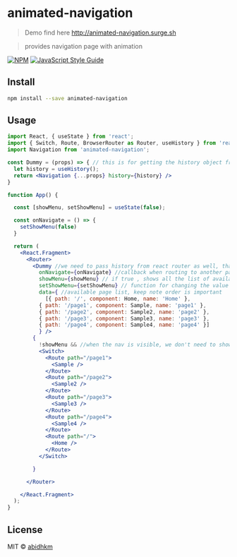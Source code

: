 # animated-navigation
> Demo find here http://animated-navigation.surge.sh

> provides navigation page with animation

[![NPM](https://img.shields.io/npm/v/animated-navigation.svg)](https://www.npmjs.com/package/animated-navigation) [![JavaScript Style Guide](https://img.shields.io/badge/code_style-standard-brightgreen.svg)](https://standardjs.com)

## Install

```bash
npm install --save animated-navigation
```

## Usage

```jsx
import React, { useState } from 'react';
import { Switch, Route, BrowserRouter as Router, useHistory } from 'react-router-dom'
import Navigation from 'animated-navigation';

const Dummy = (props) => { // this is for getting the history object from react-router
  let history = useHistory();
  return <Navigation {...props} history={history} />
}

function App() {

  const [showMenu, setShowMenu] = useState(false);

  const onNavigate = () => {
    setShowMenu(false)
  }

  return (
    <React.Fragment>
      <Router>
        <Dummy //we need to pass history from react router as well, thats why using this Dummy
          onNavigate={onNavigate} //callback when routing to another page
          showMenu={showMenu} // if true , shows all the list of available pageS. if false shows the page corresponding to the URL
          setShowMenu={setShowMenu} // function for changing the value of showMenu
          data={ //available page list, keep note order is important
            [{ path: '/', component: Home, name: 'Home' },
          { path: '/page1', component: Sample, name: 'page1' },
          { path: '/page2', component: Sample2, name: 'page2' },
          { path: '/page3', component: Sample3, name: 'page3' },
          { path: '/page4', component: Sample4, name: 'page4' }]
          } />
        {
          !showMenu && //when the nav is visible, we don't need to show the current page which is pointed by the URL , we need only the nav list
          <Switch>
            <Route path="/page1">
              <Sample />
            </Route>
            <Route path="/page2">
              <Sample2 />
            </Route>
            <Route path="/page3">
              <Sample3 />
            </Route>
            <Route path="/page4">
              <Sample4 />
            </Route>
            <Route path="/">
              <Home />
            </Route>
          </Switch>

        }

      </Router>

    </React.Fragment>
  );
}
```

## License

MIT © [abidhkm](https://github.com/abidhkm)
